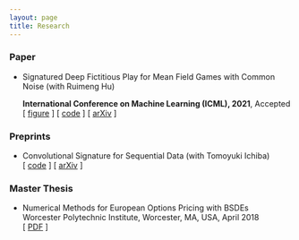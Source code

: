 ```yaml
---
layout: page
title: Research
---
```

### Paper
* Signatured Deep Fictitious Play for Mean Field Games with Common Noise (with Ruimeng Hu)

  **International Conference on Machine Learning (ICML), 2021**, Accepted \
  \[ [figure](SigDFP_icml.png) \] \[ [code](https://github.com/mmin0/SigDFP) \] \[ [arXiv](https://arxiv.org/abs/2106.03272) \]

### Preprints
* Convolutional Signature for Sequential Data (with Tomoyuki Ichiba) \
  \[ [code](https://github.com/mmin0/CNNSig) \] \[ [arXiv](https://arxiv.org/abs/2009.06719) \]

### Master Thesis
* Numerical Methods for European Options Pricing with BSDEs  
Worcester Polytechnic Institute, Worcester, MA, USA, April 2018  \
\[ [PDF](thesis_template.pdf) \]


